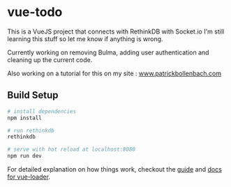 # vue-todo

This is a VueJS project that connects with RethinkDB with Socket.io
I'm still learning this stuff so let me know if anything is wrong.

Currently working on removing Bulma, adding user authentication and cleaning up the current code.

Also working on a tutorial for this on my site : <a href="http://patrickbollenbach.com/blog">www.patrickbollenbach.com</a>


## Build Setup

``` bash
# install dependencies
npm install

# run rethinkdb
rethinkdb

# serve with hot reload at localhost:8080
npm run dev

```

For detailed explanation on how things work, checkout the [guide](http://vuejs-templates.github.io/webpack/) and [docs for vue-loader](http://vuejs.github.io/vue-loader).
